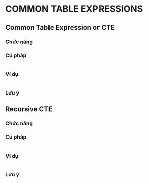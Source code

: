 # COMMON TABLE EXPRESSIONS



## Common Table Expression or CTE

### Chức năng


### Cú pháp

```SQL

```

### Ví dụ

```SQL

```

### Lưu ý



## Recursive CTE

### Chức năng


### Cú pháp

```SQL

```

### Ví dụ

```SQL

```

### Lưu ý